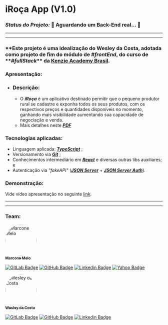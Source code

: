 # iRoça App (V1.0)

### _Status do Projeto:_ 🚧 **Aguardando um Back-End real...** 🚧

---

---

### **Este projeto é uma idealização do Wesley da Costa, adotada como projeto de fim do módulo de **_#frontEnd_**, do curso de **_#fullStack_\*\* da [Kenzie Academy Brasil](https://kenzie.com.br/).

### Apresentação:

- ### Descrição:
  - O **_iRoça_** é um aplicativo destinado permitir que o pequeno produtor rural se cadastre e exponha todos os seus produtos, com os respectivos preços e quantidades disponíveis no momento, ganhando mais visibilidade aumentando sua capacidade de negociação e venda.
  - Mais detalhes neste [**_PDF_**](https://drive.google.com/file/d/1SvS6R2T0su4XplLWAki5sIecs5QOaOou/view?usp=sharing)

### Tecnologias aplicadas:

- Linguagem aplicada: [**_TypeScript_**](https://www.typescriptlang.org/) ;
- Versionamento via [**_Git_**](https://git-scm.com/) ;
- Conhecimentos intermediário em [**_React_**](https://reactjs.org/) e diversas outras libs auxiliares; e
- Autenticação via _"fakeAPI"_ ([**_JSON Server_**](https://www.npmjs.com/package/json-server) + [**_JSON Server Auth_**](https://www.npmjs.com/package/json-server-auth)).

### Demonstração:

Vide vídeo apresentação no seguinte [link]().

---

---

### Team:

<a href="https://www.linkedin.com/in/marconemm/">
 <img style="border-radius: 50%;" src="https://avatars.githubusercontent.com/u/15804964?s=400&amp;u=60f45399d863c1410217fc6666bc628c43f554dd&amp;v=4" width="100px;" alt="Marcone Melo"/>
 <br />
 <sub><b>Marcone Melo</b></sub></a>

[![GitLab Badge](https://img.shields.io/badge/-Marcone_Melo-black?style=plastic&logo=GitLab&logoColor=yellow&link=https://gitlab.com/marconemm)](https://gitlab.com/marconemm)
[![GitHub Badge](https://img.shields.io/badge/-Marcone_Melo-black?style=plastic&logo=GitHub&logoColor=white&link=https://github.com/marconemm)](https://github.com/marconemm)
[![Linkedin Badge](https://img.shields.io/badge/-Marcone_Melo-blue?style=plastic&logo=Linkedin&logoColor=white&link=https://www.linkedin.com/in/marconemm/)](https://www.linkedin.com/in/marconemm/)
[![Yahoo Badge](https://img.shields.io/badge/-marconemendonca@ymail.com-c14438?style=plastic&logo=Yahoo!&logoColor=white&link=mailto:marconemendonca@ymail.com)](mailto:marconemendonca@ymail.com)

<a href="https://www.linkedin.com/in/wesleydcm/">
 <img style="border-radius: 50%;" src="https://avatars.githubusercontent.com/u/71963380" width="100px;" alt="Wesley da Costa"/>
 <br />
 <sub><b>Wesley da Costa</b></sub></a>

[![GitLab Badge](https://img.shields.io/badge/-Wesley_da_Costa-black?style=plastic&logo=GitLab&logoColor=yellow&link=https://gitlab.com/wesleydcm)](https://gitlab.com/wesleydcm)
[![GitHub Badge](https://img.shields.io/badge/-Wesley_da_Costa-black?style=plastic&logo=GitHub&logoColor=white&link=https://github.com/wesleydcm)](https://github.com/wesleydcm)
[![Linkedin Badge](https://img.shields.io/badge/-Wesley_da_Costa-blue?style=plastic&logo=Linkedin&logoColor=white&link=https://www.linkedin.com/in/wesleydcm/)](https://www.linkedin.com/in/wesleydcm/)

